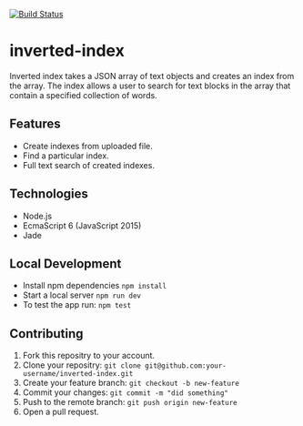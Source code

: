 [![Build Status](https://travis-ci.org/andela-venogwe/inverted-index.svg?branch=dev)](https://travis-ci.org/andela-venogwe/inverted-index)

# inverted-index
Inverted index takes a JSON array of text objects and creates an index from the array. The index allows a user to search for text blocks in the array that contain a specified collection of words.

## Features
- Create indexes from uploaded file.
- Find a particular index.
- Full text search of created indexes.

## Technologies
- Node.js
- EcmaScript 6 (JavaScript 2015)
- Jade

## Local Development
- Install npm dependencies `npm install`
- Start a local server `npm run dev`
- To test the app run: `npm test`

## Contributing
1. Fork this repositry to your account.
1. Clone your repositry: `git clone git@github.com:your-username/inverted-index.git`
1. Create your feature branch: `git checkout -b new-feature`
1. Commit your changes: `git commit -m "did something"`
1. Push to the remote branch: `git push origin new-feature`
1. Open a pull request.
